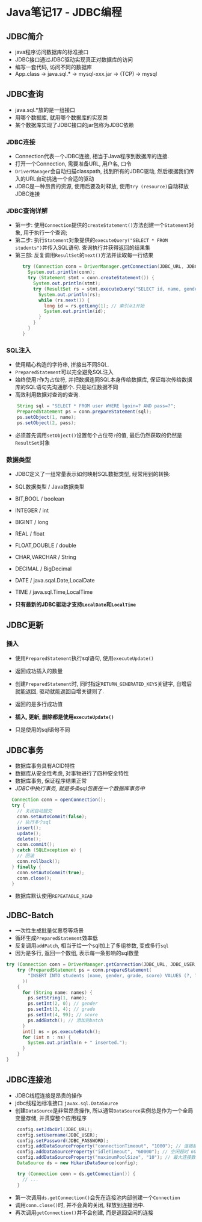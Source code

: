 # Java笔记17 - JDBC编程

## JDBC简介

* java程序访问数据库的标准接口
* JDBC接口通过JDBC驱动实现真正对数据库的访问
* 编写一套代码, 访问不同的数据库
* App.class -> java.sql.* -> mysql-xxx.jar -> (TCP) -> mysql

## JDBC查询

* java.sql.*放的是一组接口
* 用哪个数据库, 就用哪个数据库的实现类
* 某个数据库实现了JDBC接口的jar包称为JDBC依赖

### JDBC连接

* Connection代表一个JDBC连接, 相当于Java程序到数据库的连接.
* 打开一个Connection, 需要准备URL, 用户名, 口令
* `DriverManager`会自动扫描classpath, 找到所有的JDBC驱动, 然后根据我们传入的URL自动挑选一个合适的驱动
* JDBC是一种昂贵的资源, 使用后要及时释放, 使用`try (resource)`自动释放JDBC连接

### JDBC查询详解

* 第一步: 使用`Connection`提供的`createStatement()`方法创建一个`Statement`对象, 用于执行一个查询;
* 第二步: 执行`Statement`对象提供的`executeQuery("SELECT * FROM students")`并传入SQL语句. 查询执行并获得返回的结果集
* 第三部: 反复调用`ResultSet`的`next()`方法并读取每一行结果

```java
      try (Connection conn = DriverManager.getConnection(JDBC_URL, JDBC_USER, JDBC_PASSWORD)) {
        System.out.println(conn);
        try (Statement stmt = conn.createStatement()) {
          System.out.println(stmt);
          try (ResultSet rs = stmt.executeQuery("SELECT id, name, gender FROM students WHERE gender='F'")) {
            System.out.println(rs);
            while (rs.next()) {
              long id = rs.getLong(1); // 索引从1开始
              System.out.println(id);
            }
          }
        }
      }
```

### SQL注入

* 使用精心构造的字符串, 拼接出不同SQL.
* `PreparedStatement`可以完全避免SQL注入
* 始终使用`?`作为占位符, 并把数据连同SQL本身传给数据库, 保证每次传给数据库的SQL语句先沟通那个. 只是站位数据不同
* 高效利用数据对查询的查询.

```java
    String sql = "SELECT * FROM user WHERE lgoin=? AND pass=?";
    PreparedStatement ps = conn.prepareStatement(sql);
    ps.setObject(1, name);
    ps.setObject(2, pass);
```

* 必须首先调用`setObject()`设置每个占位符`?`的值, 最后仍然获取的仍然是`ResultSet`对象

### 数据类型

* JDBC定义了一组常量表示如何映射SQL数据类型, 经常用到的转换:

* SQL数据类型 / Java数据类型
* BIT,BOOL / boolean
* INTEGER / int
* BIGINT / long
* REAL / float
* FLOAT,DOUBLE / double
* CHAR,VARCHAR / String
* DECIMAL / BigDecimal
* DATE / java.sqal.Date,LocalDate
* TIME / java.sql.Time,LocalTime

* **只有最新的JDBC驱动才支持`LocalDate`和`LocalTime`**

## JDBC更新

### 插入

* 使用`PreparedStatement`执行sql语句, 使用`executeUpdate()`
* 返回成功插入的数量
* 创建`PreparedStatement`时, 同时指定`RETURN_GENERATED_KEYS`关键字, 自增后就能返回, 驱动就能返回自增关键则了.
* 返回的是多行成功值

* **插入, 更新, 删除都是使用`executeUpdate()`**
* 只是使用的sql语句不同

## JDBC事务

* 数据库事务具有ACID特性
* 数据库从安全性考虑, 对事物进行了四种安全特性
* 数据库事务, 保证程序结果正常
* *JDBC中执行事务, 就是多条sql包裹在一个数据库事务中*

```java
  Connection conn = openConnection();
  try {
    // 关闭自动提交
    conn.setAutoCommit(false);
    // 执行多个sql
    insert();
    update();
    delete();
    conn.commit();
  } catch (SQLException e) {
    // 回滚
    conn.rollback();
  } finally {
    conn.setAutoCommit(true);
    conn.close();
  }
```

* 数据库默认使用`REPEATABLE_READ`

## JDBC-Batch

* 一次性生成批量优惠卷等场景
* 循环生成`PreparedStatement`效率低
* 反复调用`addPatch`, 相当于给一个sql加上了多组参数, 变成多行`sql`
* 因为是多行, 返回一个数组, 表示每一条影响的sql数量

```java
try (Connection conn = DriverManager.getConnection(JDBC_URL, JDBC_USER, JDBC_PASSWORD)) {
    try (PreparedStatement ps = conn.prepareStatement(
        "INSERT INTO students (name, gender, grade, score) VALUES (?, ?, ?, ?)"
      ))
    {
      for (String name: names) {
        ps.setString(1, name);
        ps.setInt(2, 0); // gender
        ps.setInt(3, 4); // grade
        ps.setInt(4, 99); // score
        ps.addBatch(); // 添加到batch
      }
      int[] ns = ps.executeBatch();
      for (int n : ns) {
        System.out.println(n + " inserted.");
      }
    }
}
```

## JDBC连接池

* JDBC线程连接是昂贵的操作
* jdbc线程池标准接口 `javax.sql.DataSource`
* 创建`DataSource`是非常昂贵操作, 所以通常`DataSource`实例总是作为一个全局变量存储, 并贯穿整个应用程序

```java
    config.setJdbcUrl(JDBC_URL);
    config.setUsername(JDBC_USER);
    config.setPassword(JDBC_PASSWORD);
    config.addDataSourceProperty("connectionTimeout", "1000"); // 连接超时 1s
    config.addDataSourceProperty("idleTimeout", "60000"); // 空闲超时 60s
    config.addDataSourceProperty("maximumPoolSize", "10"); // 最大连接数 10
    DataSource ds = new HikariDataSource(config);

    try (Connection conn = ds.getConnection()) {
      // ...
    }
```

* 第一次调用`ds.getConnection()`会先在连接池内部创建一个`Connection`
* 调用`conn.close()`时, 并不会真的关闭, 释放到连接池中.
* 再次调用`getConnection()`并不会创建, 而是返回空闲的连接
